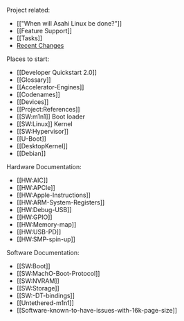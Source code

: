Project related:
* [["When will Asahi Linux be done?"]]
* [[Feature Support]]
* [[Tasks]]
* [Recent Changes](https://github.com/AsahiLinux/docs/wiki/_history)

Places to start:
* [[Developer Quickstart 2.0]]
* [[Glossary]]
* [[Accelerator-Engines]]
* [[Codenames]]
* [[Devices]]
* [[Project:References]]
* [[SW:m1n1]] Boot loader
* [[SW:Linux]] Kernel
* [[SW:Hypervisor]]
* [[U-Boot]]
* [[DesktopKernel]]
* [[Debian]]

Hardware Documentation:
* [[HW:AIC]]
* [[HW:APCIe]]
* [[HW:Apple-Instructions]]
* [[HW:ARM-System-Registers]]
* [[HW:Debug-USB]]
* [[HW:GPIO]]
* [[HW:Memory-map]]
* [[HW:USB-PD]]
* [[HW:SMP-spin-up]]

Software Documentation:
* [[SW:Boot]]
* [[SW:MachO-Boot-Protocol]]
* [[SW:NVRAM]]
* [[SW:Storage]]
* [[SW:-DT-bindings]]
* [[Untethered-m1n1]]
* [[Software-known-to-have-issues-with-16k-page-size]]